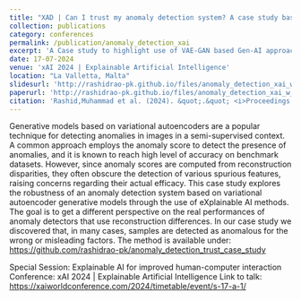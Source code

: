 ```yaml
---
title: "XAD | Can I trust my anomaly detection system? A case study based on explainable AI"
collection: publications
category: conferences
permalink: /publication/anomaly_detection_xai
excerpt: 'A Case study to highlight use of VAE-GAN based Gen-AI approach to detect Anomalies in Industrial Inspection systems.'
date: 17-07-2024
venue: 'xAI 2024 | Explainable Artificial Intelligence'
location: "La Valletta, Malta"
slidesurl: 'http://rashidrao-pk.github.io/files/anomaly_detection_xai_w_slides.pdf'
paperurl: 'http://rashidrao-pk.github.io/files/anomaly_detection_xai_w_paper.pdf'
citation: 'Rashid,Muhammad et al. (2024). &quot;.&quot; <i>Proceedings of the AAAI Conference on Artificial Intelligence</i>. 38(13).'
---
```


Generative models based on variational autoencoders are a popular technique for detecting anomalies in images in a semi-supervised context. A common approach employs the anomaly score to detect the presence of anomalies, and it is known to reach high level of accuracy on benchmark datasets. However, since anomaly scores are computed from reconstruction disparities, they often obscure the detection of various spurious features, raising concerns regarding their actual efficacy. 
This case study explores the robustness of an anomaly detection system based on variational autoencoder generative models through the use of eXplainable AI methods. The goal is to get a different perspective on the real performances of anomaly detectors that use reconstruction differences. In our case study we discovered that, in many cases, samples are detected as anomalous for the wrong or misleading factors. The method is available under: https://github.com/rashidrao-pk/anomaly_detection_trust_case_study

Special Session: Explainable AI for improved human-computer interaction
Conference: xAI 2024 | Explainable Artificial Intelligence
Link to talk:   https://xaiworldconference.com/2024/timetable/event/s-17-a-1/

